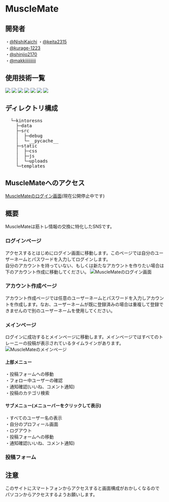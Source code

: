 # MuscleMate  
## 開発者  
・[@NishiKaichi](https://github.com/NishiKaichi)
・[@keita2315](https://github.com/keita2315)  
・[@kurage-1223](https://github.com/Kurage-1223)  
・[@shinjio2170](https://github.com/shinjio2170)  
・[@makkiiiiiiiiii](https://github.com/makkiiiiiiiiii)  
## 使用技術一覧  
<img src="https://img.shields.io/badge/-Css3-1572B6.svg?logo=css3&style=plastic">
<img src="https://img.shields.io/badge/-Html5-E34F26.svg?logo=html5&style=plastic">
<img src="https://img.shields.io/badge/-Javascript-F7DF1E.svg?logo=javascript&style=plastic">
<img src="https://img.shields.io/badge/-Python-3776AB.svg?logo=python&style=plastic">
<img src="https://img.shields.io/badge/-Flask-000000.svg?logo=flask&style=plastic">
<img src="https://img.shields.io/badge/-Github-181717.svg?logo=github&style=plastic">
<img src="https://img.shields.io/badge/-Heroku-430098.svg?logo=heroku&style=plastic">  

## ディレクトリ構成  
<pre>
  └─kintoresns
    ├─data
    ├─src
    │  ├─debug
    │  └─__pycache__
    ├─static
    │  ├─css
    │  ├─js
    │  └─uploads
    └─templates
</pre>


## MuscleMateへのアクセス
[MuscleMateのログイン画面](https://musclemate-106140613dcd.herokuapp.com/)(現在公開停止中です)  


## 概要  
MuscleMateは筋トレ情報の交換に特化したSNSです。  
### ログインページ
アクセスするとはじめにログイン画面に移動します。このページでは自分のユーザーネームとパスワードを入力してログインします。  
自分のアカウントを持っていない、もしくは新たなアカウントを作りたい場合は下のアカウント作成に移動してください。 
![MuscleMateのログイン画面](https://github.com/user-attachments/assets/3cfe4e71-7bba-4dec-bd9a-14b454a7b263)  
### アカウント作成ページ  
アカウント作成ページでは任意のユーザーネームとパスワードを入力しアカウントを作成します。なお、ユーザーネームが既に登録済みの場合は重複して登録できませんので別のユーザーネームを使用してください。  
### メインページ  
ログインに成功するとメインページに移動します。メインページではすべてのトレーニーの投稿が表示されているタイムラインがあります。  
![MuscleMateのメインページ](https://github.com/user-attachments/assets/e1f61336-b175-4524-b62e-df6a9f067a4f)  
#### 上部メニュー
・投稿フォームへの移動  
・フォロー中ユーザーの確認  
・通知確認(いいね、コメント通知)  
・投稿のカテゴリ検索  
#### サブメニュー(メニューバーをクリックして表示)  
・すべてのユーザー名の表示  
・自分のプロフィール画面  
・ログアウト  
・投稿フォームへの移動  
・通知確認(いいね、コメント通知)  
### 投稿フォーム  






  
## 注意  
このサイトにスマートフォンからアクセスすると画面構成がおかしくなるので
パソコンからアクセスするようお願いします。
